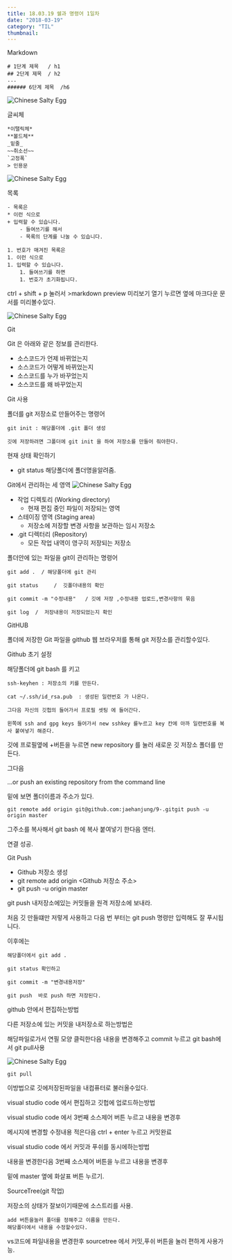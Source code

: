 ```yaml
---
title: 18.03.19 쉘과 명령어 1일차
date: "2018-03-19"
category: "TIL"
thumbnail:
---
```


Markdown

    # 1단계 제목   / h1
    ## 2단계 제목  / h2
    ...
    ###### 6단계 제목  /h6

![Chinese Salty Egg](./2018-03-20(3).png)

글씨체

    *이탤릭체*
    **볼드체**
    _밑줄_
    ~~취소선~~
    `고정폭`
    > 인용문
![Chinese Salty Egg](./2018-03-20(2).png)


목록

    - 목록은
    * 이런 식으로
    + 입력할 수 있습니다.
        - 들여쓰기를 해서
        - 목록의 단계를 나눌 수 있습니다.

    1. 번호가 매겨진 목록은
    1. 이런 식으로
    1. 입력할 수 있습니다.
        1. 들여쓰기를 하면
        1. 번호가 초기화됩니다.

ctrl + shift + p 눌러서 >markdown preview  미리보기 열기 누르면 옆에 마크다운 문서를 미리볼수있다.


![Chinese Salty Egg](./2018-03-20(4).png)




Git

Git 은 아래와 같은 정보를 관리한다.

- 소스코드가 언제 바뀌었는지
- 소스코드가 어떻게 바뀌었는지
- 소스코드를 누가 바꾸었는지
- 소스코드를 왜 바꾸었는지



Git 사용

폴더를 git 저장소로 만들어주는 명령어

    git init : 해당폴더에 .git 폴더 생성

    깃에 저장하려면 그폴더에 git init 을 하여 저장소를 만들어 줘야한다.



현재 상태 확인하기

- git status 해당폴더에 폴더명을알려줌.

Git에서 관리하는 세 영역
![Chinese Salty Egg](./git-scheme.png)


- 작업 디렉토리 (Working directory)
  - 현재 편집 중인 파일이 저장되는 영역
- 스테이징 영역 (Staging area)
  - 저장소에 저장할 변경 사항을 보관하는 임시 저장소
- .git 디렉터리 (Repository)
  - 모든 작업 내역이 영구히 저장되는 저장소

폴더안에 있는 파일을 git이 관리하는 명령어

    git add .  / 해당폴더에 git 관리

    git status     /  깃폴더내용의 확인

    git commit -m "수정내용"   / 깃에 저장 ,수정내용 업로드,변경사항의 묶음

    git log  /  저장내용이 저장되었는지 확인




GitHUB

폴더에 저장한 Git 파일을 github 웹 브라우저를 통해 git 저장소를 관리할수있다.



Github 초기 설정

해당폴더에 git bash 를 키고

    ssh-keyhen : 저장소의 키를 만든다.

    cat ~/.ssh/id_rsa.pub  : 생성된 일련번호 가 나온다.

    그다음 자신의 깃헙의 들어가서 프로필 셋팅 에 들어간다.

    왼쪽에 ssh and gpg keys 들어가서 new sshkey 를누르고 key 칸에 아까 일련번호를 복사 붙여넣기 해준다.


깃에 프로필옆에 +버튼을 누르면 new repository  를 눌러 새로운 깃 저장소 폴더를 만든다.



그다음

…or push an existing repository from the command line

밑에 보면 폴더이름과 주소가 있다.

    git remote add origin git@github.com:jaehanjung/9-.gitgit push -u origin master

그주소를 복사해서 git bash 에 복사 붙여넣기 한다음 엔터.

연결 성공.



Git Push

- Github 저장소 생성
- git remote add origin <Github 저장소 주소>
- git push -u origin master

git push 내저장소에있는 커밋들을 원격 저장소에 보내라.



처음 깃 만들떄만 저렇게 사용하고  다음 번 부터는 git push 명령만 입력해도 잘 푸시됩니다.



이후에는

    해당폴더에서 git add .

    git status 확인하고

    git commit -m "변경내용저장"

    git push  바로 push 하면 저장된다.




github 안에서 편집하는방법

다른 저장소에 있는 커밋을 내저장소로 하는방법은

해당파일로가서 연필 모양 클릭한다음 내용을 변경해주고 commit 누르고 git bash에서 git pull사용

![Chinese Salty Egg](./2018-03-20(5).png)

    git pull

이방법으로 깃에저장된파일을 내컴퓨터로 불러올수있다.



visual studio code 에서 편집하고 깃헙에 업로드하는방법

visual studio code 에서 3번째 소스제어 버튼 누르고 내용을 변경후

메시지에 변경할 수정내용 적은다음 ctrl + enter 누르고 커밋완료



visual studio code 에서 커밋과 푸쉬를 동시에하는방법

내용을 변경한다음 3번째 소스제어 버튼을 누르고 내용을 변경후

밑에 master 옆에 화살표 버튼 누르기.



SourceTree(git 작업)

저장소의 상태가 잘보이기때문에 소스트리를 사용.

    add 버튼을눌러 폴더를 정해주고 이름을 만든다.
    해당폴더에서 내용을 수정할수있다.

vs코드에 파일내용을 변경한후 sourcetree 에서 커밋,푸쉬 버튼을 눌러 편하게 사용가능.
